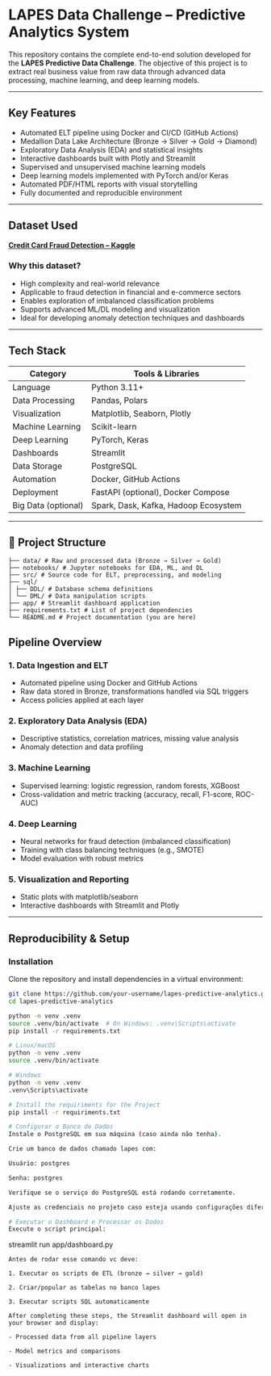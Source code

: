 # LAPES Data Challenge – Predictive Analytics System

This repository contains the complete end-to-end solution developed for the **LAPES Predictive Data Challenge**. The objective of this project is to extract real business value from raw data through advanced data processing, machine learning, and deep learning models.

---

## Key Features

- Automated ELT pipeline using Docker and CI/CD (GitHub Actions)
- Medallion Data Lake Architecture (Bronze → Silver → Gold → Diamond)
- Exploratory Data Analysis (EDA) and statistical insights
- Interactive dashboards built with Plotly and Streamlit
- Supervised and unsupervised machine learning models
- Deep learning models implemented with PyTorch and/or Keras
- Automated PDF/HTML reports with visual storytelling
- Fully documented and reproducible environment

---

## Dataset Used

**[Credit Card Fraud Detection – Kaggle](https://www.kaggle.com/datasets/mlg-ulb/creditcardfraud)**

### Why this dataset?

- High complexity and real-world relevance
- Applicable to fraud detection in financial and e-commerce sectors
- Enables exploration of imbalanced classification problems
- Supports advanced ML/DL modeling and visualization
- Ideal for developing anomaly detection techniques and dashboards

---

## Tech Stack

| Category           | Tools & Libraries                               |
|--------------------|-------------------------------------------------|
| Language           | Python 3.11+                                    |
| Data Processing    | Pandas, Polars                                  |
| Visualization      | Matplotlib, Seaborn, Plotly                     |
| Machine Learning   | Scikit-learn                                    |
| Deep Learning      | PyTorch, Keras                                  |
| Dashboards         | Streamlit                                       |
| Data Storage       | PostgreSQL                                      |
| Automation         | Docker, GitHub Actions                          |
| Deployment         | FastAPI (optional), Docker Compose              |
| Big Data (optional)| Spark, Dask, Kafka, Hadoop Ecosystem            |

---

 ## 📁 Project Structure
```
├── data/ # Raw and processed data (Bronze → Silver → Gold)
├── notebooks/ # Jupyter notebooks for EDA, ML, and DL
├── src/ # Source code for ELT, preprocessing, and modeling
├── sql/
│ ├── DDL/ # Database schema definitions
│ └── DML/ # Data manipulation scripts
├── app/ # Streamlit dashboard application
├── requirements.txt # List of project dependencies
└── README.md # Project documentation (you are here)
```

## Pipeline Overview

### 1. Data Ingestion and ELT
- Automated pipeline using Docker and GitHub Actions
- Raw data stored in Bronze, transformations handled via SQL triggers
- Access policies applied at each layer

### 2. Exploratory Data Analysis (EDA)
- Descriptive statistics, correlation matrices, missing value analysis
- Anomaly detection and data profiling

### 3. Machine Learning
- Supervised learning: logistic regression, random forests, XGBoost
- Cross-validation and metric tracking (accuracy, recall, F1-score, ROC-AUC)

### 4. Deep Learning
- Neural networks for fraud detection (imbalanced classification)
- Training with class balancing techniques (e.g., SMOTE)
- Model evaluation with robust metrics

### 5. Visualization and Reporting
- Static plots with matplotlib/seaborn
- Interactive dashboards with Streamlit and Plotly

---

## Reproducibility & Setup

### Installation

Clone the repository and install dependencies in a virtual environment:

```bash
git clone https://github.com/your-username/lapes-predictive-analytics.git
cd lapes-predictive-analytics

python -m venv .venv
source .venv/bin/activate  # On Windows: .venv\Scripts\activate
pip install -r requirements.txt

# Linux/macOS
python -m venv .venv
source .venv/bin/activate

# Windows
python -m venv .venv
.venv\Scripts\activate

# Install the requiriments for the Project
pip install -r requiriments.txt

# Configurar o Banco de Dados
Instale o PostgreSQL em sua máquina (caso ainda não tenha).

Crie um banco de dados chamado lapes com:

Usuário: postgres

Senha: postgres

Verifique se o serviço do PostgreSQL está rodando corretamente.

Ajuste as credenciais no projeto caso esteja usando configurações diferentes.

# Executar o Dashboard e Processar os Dados
Execute o script principal:
```
streamlit run  app/dashboard.py

```
Antes de rodar esse comando vc deve:

1. Executar os scripts de ETL (bronze → silver → gold)

2. Criar/popular as tabelas no banco lapes

3. Executar scripts SQL automaticamente

After completing these steps, the Streamlit dashboard will open in your browser and display:

- Processed data from all pipeline layers

- Model metrics and comparisons

- Visualizations and interactive charts
